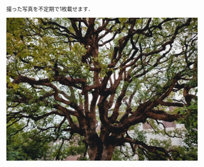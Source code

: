 <head prefix="og: http://ogp.me/ns# fb: http://ogp.me/ns/fb# article: http://ogp.me/ns/article#">
  <meta property="og:title" content="Gallery" />
  <meta property="og:type" content="article" />
  <meta property="og:url" content="https://juten10x.github.io/gallery/" />
  <meta property="og:image" content="https://juten10x.github.io/gallery/IMG_2413.jpeg" />
  <meta property="og:site_name" content="juten10x.github.io" />
  <meta name="twitter::card" content="summary_large_image" />
  <!-- <meta property="og:description" content="ページのディスクリプション" /> -->
  <!-- <meta property="og:locale" content="ローカル言語" /> -->
</head>

撮った写真を不定期で1枚載せます．

<img src="Kyoto_University_tree_s.jpg">
